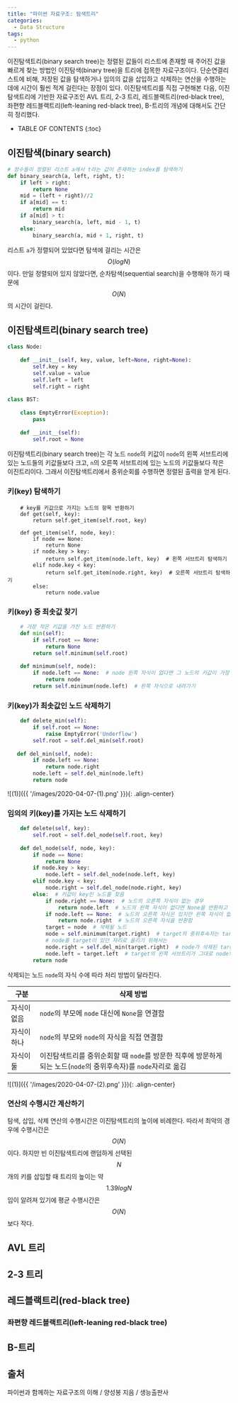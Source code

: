 ```yaml
---
title: "파이썬 자료구조: 탐색트리"
categories:
  - Data Structure
tags:
  - python
---
```


이진탐색트리(binary search tree)는 정렬된 값들이 리스트에 존재할 때 주어진 값을 빠르게 찾는 방법인 이진탐색(binary tree)을 트리에 접목한 자료구조이다. 단순연결리스트에 비해, 저장된 값을 탐색하거나 임의의 값을 삽입하고 삭제하는 연산을 수행하는 데에 시간이 훨씬 적게 걸린다는 장점이 있다. 이진탐색트리를 직접 구현해본 다음, 이진탐색트리에 기반한 자료구조인 AVL 트리, 2-3 트리, 레드블랙트리(red-black tree), 좌편향 레드블랙트리(left-leaning red-black tree), B-트리의 개념에 대해서도 간단히 정리했다.
- TABLE OF CONTENTS
{:toc}

## 이진탐색(binary search)
```python
# 정수들이 정렬된 리스트 a에서 t라는 값이 존재하는 index를 탐색하기
def binary_search(a, left, right, t):
    if left > right:
        return None
    mid = (left + right)//2
    if a[mid] == t:
        return mid
    if a[mid] > t:
        binary_search(a, left, mid - 1, t)
    else:
        binary_search(a, mid + 1, right, t)
```
리스트 `a`가 정렬되어 있었다면 탐색에 걸리는 시간은 $$O(log N)$$이다. 만일 정렬되어 있지 않았다면, 순차탐색(sequential search)을 수행해야 하기 때문에 $$O(N)$$의 시간이 걸린다.

## 이진탐색트리(binary search tree)
```python
class Node:
    
    def __init__(self, key, value, left=None, right=None):
        self.key = key
        self.value = value
        self.left = left
        self.right = right
        
class BST:
    
    class EmptyError(Exception):
        pass
    
    def __init__(self):
        self.root = None
```

이진탐색트리(binary search tree)는 각 노드 `node`의 키값이 `node`의 왼쪽 서브트리에 있는 노드들의 키값들보다 크고, `n`의 오른쪽 서브트리에 있는 노드의 키값들보다 작은 이진트리이다. 그래서 이진탐색트리에서 중위순회를 수행하면 정렬된 출력을 얻게 된다.

### 키(key) 탐색하기
```
    # key를 키값으로 가지는 노드의 항목 반환하기
    def get(self, key):
        return self.get_item(self.root, key)  
        
    def get_item(self, node, key):
        if node == None:
            return None
        if node.key > key:
            return self.get_item(node.left, key)  # 왼쪽 서브트리 탐색하기
        elif node.key < key:
            return self.get_item(node.right, key)  # 오른쪽 서브트리 탐색하기
        else:
            return node.value
```

### 키(key) 중 최솟값 찾기

```python
    # 가장 작은 키값을 가진 노드 반환하기
    def min(self):
        if self.root == None:
            return None
        return self.minimum(self.root)
    
    def minimum(self, node):
        if node.left == None:  # node 왼쪽 자식이 없다면 그 노드의 키값이 가장 작은 것임
            return node
        return self.minimum(node.left)  # 왼쪽 자식으로 내려가기
```

### 키(key)가 최솟값인 노드 삭제하기
```python
    def delete_min(self):
        if self.root == None:
            raise EmptyError('Underflow')
        self.root = self.del_min(self.root)
   
   def del_min(self, node):
        if node.left == None:
            return node.right
        node.left = self.del_min(node.left)
        return node
```

![(1)]({{ '/images/2020-04-07-(1).png' }}){: .align-center}

### 임의의 키(key)를 가지는 노드 삭제하기
```python
    def delete(self, key):
        self.root = self.del_node(self.root, key)
        
    def del_node(self, node, key):
        if node == None:
            return None
        if node.key > key:
            node.left = self.del_node(node.left, key)
        elif node.key < key:
            node.right = self.del_node(node.right, key)
        else:  # 키값이 key인 노드를 찾음
            if node.right == None:  # 노드의 오른쪽 자식이 없는 경우
                return node.left  # 노드의 왼쪽 자식이 없다면 None을 반환하고 있다면 노드의 왼쪽 자식을 반환함
            if node.left == None:  # 노드의 오른쪽 자식은 있지만 왼쪽 자식이 없는 경우
                return node.right  # 노드의 오른쪽 자식을 반환함
            target = node  # 삭제될 노드
            node = self.minimum(target.right)  # target의 중위후속자는 target의 오른쪽 서브트리에서 가장 키값이 작은 노드인 minimum(target.right)임
            # node를 target이 있던 자리로 올리기 위해서는
            node.right = self.del_min(target.right)  # node가 삭제된 target의 오른쪽 서브트리가 node의 오른쪽 서브트리가 되어야 하며
            node.left = target.left  # target의 왼쪽 서브트리가 그대로 node의 왼쪽 서브트리가 되어야 함
        return node
```

삭제되는 노드 `node`의 자식 수에 따라 처리 방법이 달라진다.  

|구분|삭제 방법|
|---|---|
|자식이 없음|`node`의 부모에 `node` 대신에 `None`을 연결함|
|자식이 하나|`node`의 부모와 `node`의 자식을 직접 연결함|
|자식이 둘|이진탐색트리를 중위순회할 때 `node`를 방문한 직후에 방문하게 되는 노드(`node`의 중위후속자)를 `node`자리로 옮김|  

![(1)]({{ '/images/2020-04-07-(2).png' }}){: .align-center}

### 연산의 수행시간 계산하기 
탐색, 삽입, 삭제 연산의 수행시간은 이진탐색트리의 높이에 비례한다. 따라서 최악의 경우에 수행시간은  $$O(N)$$이다. 하지만 빈 이진탐색트리에 랜덤하게 선택된 $$N$$개의 키를 삽입할 때 트리의 높이는 약 $$1.39logN$$임이 알려져 있기에 평균 수행시간은 $$O(N)$$보다 작다.

## AVL 트리

## 2-3 트리

## 레드블랙트리(red-black tree)

### 좌편향 레드블랙트리(left-leaning red-black tree)

## B-트리

## 출처
파이썬과 함께하는 자료구조의 이해 / 양성봉 지음 / 생능출판사
